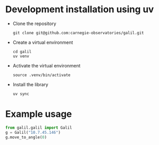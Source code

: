 Development installation using uv
=================================

- Clone the repository

    ```console
    git clone git@github.com:carnegie-observatories/galil.git
    ```

- Create a virtual environment

    ```console
    cd galil
    uv venv

- Activate the virtual environment

    ```console
    source .venv/bin/activate
    ```

- Install the library

    ```console
    uv sync
    ```

Example usage
============

```python
from galil.galil import Galil
g = Galil("10.7.45.146")
g.move_to_angle(0)
````